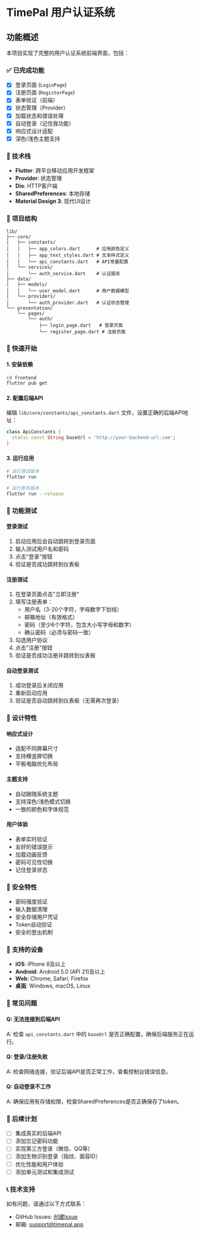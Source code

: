 # TimePal 用户认证系统

## 功能概述

本项目实现了完整的用户认证系统前端界面，包括：

### ✅ 已完成功能
- [x] 登录页面 (`LoginPage`)
- [x] 注册页面 (`RegisterPage`)
- [x] 表单验证（前端）
- [x] 状态管理（Provider）
- [x] 加载状态和错误处理
- [x] 自动登录（记住我功能）
- [x] 响应式设计适配
- [x] 深色/浅色主题支持

### 🎯 技术栈
- **Flutter**: 跨平台移动应用开发框架
- **Provider**: 状态管理
- **Dio**: HTTP客户端
- **SharedPreferences**: 本地存储
- **Material Design 3**: 现代UI设计

### 📁 项目结构

```
lib/
├── core/
│   ├── constants/
│   │   ├── app_colors.dart      # 应用颜色定义
│   │   ├── app_text_styles.dart # 文本样式定义
│   │   └── api_constants.dart   # API常量配置
│   └── services/
│       └── auth_service.dart    # 认证服务
├── data/
│   ├── models/
│   │   └── user_model.dart      # 用户数据模型
│   └── providers/
│       └── auth_provider.dart   # 认证状态管理
└── presentation/
    └── pages/
        └── auth/
            ├── login_page.dart   # 登录页面
            └── register_page.dart # 注册页面
```

### 🚀 快速开始

#### 1. 安装依赖
```bash
cd frontend
flutter pub get
```

#### 2. 配置后端API
编辑 `lib/core/constants/api_constants.dart` 文件，设置正确的后端API地址：

```dart
class ApiConstants {
  static const String baseUrl = 'http://your-backend-url.com';
}
```

#### 3. 运行应用
```bash
# 运行调试版本
flutter run

# 运行发布版本
flutter run --release
```

### 🔧 功能测试

#### 登录测试
1. 启动应用后会自动跳转到登录页面
2. 输入测试用户名和密码
3. 点击"登录"按钮
4. 验证是否成功跳转到仪表板

#### 注册测试
1. 在登录页面点击"立即注册"
2. 填写注册表单：
   - 用户名（3-20个字符，字母数字下划线）
   - 邮箱地址（有效格式）
   - 密码（至少6个字符，包含大小写字母和数字）
   - 确认密码（必须与密码一致）
3. 勾选用户协议
4. 点击"注册"按钮
5. 验证是否成功注册并跳转到仪表板

#### 自动登录测试
1. 成功登录后关闭应用
2. 重新启动应用
3. 验证是否自动跳转到仪表板（无需再次登录）

### 🎨 设计特性

#### 响应式设计
- 适配不同屏幕尺寸
- 支持横竖屏切换
- 平板电脑优化布局

#### 主题支持
- 自动跟随系统主题
- 支持深色/浅色模式切换
- 一致的颜色和字体规范

#### 用户体验
- 表单实时验证
- 友好的错误提示
- 加载动画反馈
- 密码可见性切换
- 记住登录状态

### 🔐 安全特性

- 密码强度验证
- 输入数据清理
- 安全存储用户凭证
- Token自动验证
- 安全的登出机制

### 📱 支持的设备

- **iOS**: iPhone 8及以上
- **Android**: Android 5.0 (API 21)及以上
- **Web**: Chrome, Safari, Firefox
- **桌面**: Windows, macOS, Linux

### 🐛 常见问题

#### Q: 无法连接到后端API
A: 检查 `api_constants.dart` 中的 `baseUrl` 是否正确配置，确保后端服务正在运行。

#### Q: 登录/注册失败
A: 检查网络连接，验证后端API是否正常工作，查看控制台错误信息。

#### Q: 自动登录不工作
A: 确保应用有存储权限，检查SharedPreferences是否正确保存了token。

### 🔮 后续计划

- [ ] 集成真实的后端API
- [ ] 添加忘记密码功能
- [ ] 实现第三方登录（微信、QQ等）
- [ ] 添加生物识别登录（指纹、面容ID）
- [ ] 优化性能和用户体验
- [ ] 添加单元测试和集成测试

### 📞 技术支持

如有问题，请通过以下方式联系：
- GitHub Issues: [创建Issue](https://github.com/poip2/TimePal-AI/issues)
- 邮箱: support@timepal.app
